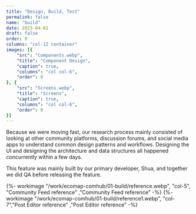 ```yaml
---
title: "Design, Build, Test"
permalink: false
name: "build"
date: 2023-04-01
draft: false
order: 0
columns: "col-12 container"
images: [{
    "src": "Components.webp",
    "title": "Component Design",
    "caption": true,
    "columns": "col col-6",
    "order": 0
}, {
    "src": "Screens.webp",
    "title": "Screens",
    "caption": true,
    "columns": "col col-6",
    "order": 0
}]
---
```

<div class="col col-12 sm-6 md-5">
Because we were moving fast, our research process mainly consisted of looking at other community platforms, discussion forums, and social media apps to understand common design patterns and workflows.  Designing the UI and designing the architecture and data structures all happened concurrently within a few days.

This feature was mainly built by our primary developer, Shua, and together we did QA before releasing the feature.
</div>
<div class="col col-12 sm-6 md-7 container">
{%- workimage "/work/ecomap-comhub/01-build/reference.webp", "col-5", "Community Feed reference" ,"Community Feed reference"  -%}
{%- workimage "/work/ecomap-comhub/01-build/reference1.webp",  "col-7","Post Editor reference"  ,"Post Editor reference" -%}
</div>